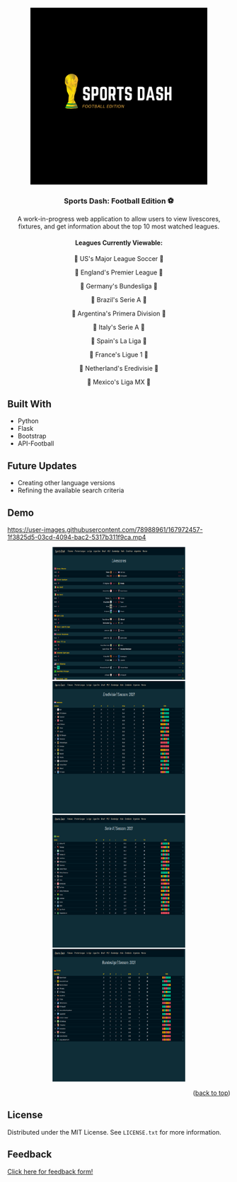 <!-- PROJECT LOGO -->
<br />
<div align="center">
  <a href="https://github.com/S-Hightower/Sports_Dash">
    <img src="/images/sportsDash.png" alt="Logo" width="400" height="400">
  </a>

<h3 align="center">Sports Dash: Football Edition ⚽</h3>

  <p align="center">
    A work-in-progress web application to allow users to view livescores, fixtures, and get information about the top 10 most watched leagues.
  </p>

<h4 align="center">Leagues Currently Viewable:</h4>
  <p align="center">
    📍 US's Major League Soccer 📍
  </p>
  <p align="center">
    📍 England's Premier League 📍
  </p>
  <p align="center">
    📍 Germany's Bundesliga 📍
  </p>
  <p align="center">
    📍 Brazil's Serie A 📍
  </p>
  <p align="center">
    📍 Argentina's Primera Division 📍
  </p>
  <p align="center">
    📍 Italy's Serie A 📍
  </p>
  <p align="center">
    📍 Spain's La Liga 📍
  </p>
  <p align="center">
    📍 France's Ligue 1 📍
  </p>
  <p align="center">
    📍 Netherland's Eredivisie 📍
  </p>
  <p align="center">
    📍 Mexico's Liga MX 📍
  </p>
</div>

<!-- ABOUT THE PROJECT -->
## Built With

* Python
* Flask
* Bootstrap
* API-Football

<!-- USAGE EXAMPLES -->
## Future Updates

* Creating other language versions
* Refining the available search criteria

## Demo


https://user-images.githubusercontent.com/78988961/167972457-1f3825d5-03cd-4094-bac2-5317b311f9ca.mp4


<div align="center">
<img src="/images/demo1.png" alt="demo of returned values" width="300" height="300">
<img src="/images/demo2.png" alt="demo of returned values" width="300" height="300">
<img src="/images/demo3.png" alt="demo of returned values" width="300" height="300">
<img src="/images/demo4.png" alt="demo of returned values" width="300" height="300">
</div>

<p align="right">(<a href="#top">back to top</a>)</p>

## License

Distributed under the MIT License. See `LICENSE.txt` for more information.

## Feedback

<a href="https://forms.gle/yW9kJtsQR9Msyn4q9">Click here for feedback form!</a>
